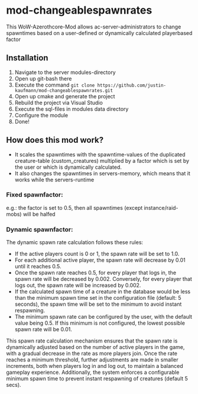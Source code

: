 # mod-changeablespawnrates

This WoW-Azerothcore-Mod allows ac-server-administrators to change spawntimes based on a user-defined or dynamically calculated playerbased factor

## Installation
  1. Navigate to the server modules-directory
  2. Open up git-bash there
  3. Execute the command `git clone https://github.com/justin-kaufmann/mod-changeablespawnrates.git`
  4. Open up cmake and generate the project
  5. Rebuild the project via Visual Studio
  6. Execute the sql-files in modules data directory
  7. Configure the module
  8. Done!

## How does this mod work?
  -  It scales the spawntimes with the spawntime-values of the duplicated creature-table (custom_creatures) multiplied by a factor which is set by the user or which is dynamically calculated.
  -  It also changes the spawntimes in servers-memory, which means that it works while the servers-runtime 

### Fixed spawnfactor:
  e.g.: the factor is set to 0.5, then all spawntimes (except instance/raid-mobs) will be halfed

### Dynamic spawnfactor:   
  The dynamic spawn rate calculation follows these rules:

  - If the active players count is 0 or 1, the spawn rate will be set to 1.0.
  - For each additional active player, the spawn rate will decrease by 0.01 until it reaches 0.5.
  - Once the spawn rate reaches 0.5, for every player that logs in, the spawn rate will be decreased by 0.002.
    Conversely, for every player that logs out, the spawn rate will be increased by 0.002.
  - If the calculated spawn time of a creature in the database would be less than the minimum spawn time set in the configuration file (default: 5 seconds), the spawn time will be set to the minimum to avoid instant respawning.
  - The minimum spawn rate can be configured by the user, with the default value being 0.5.
    If this minimum is not configured, the lowest possible spawn rate will be 0.01.

This spawn rate calculation mechanism ensures that the spawn rate is dynamically adjusted based on the number of active players in the game, with a gradual decrease in the rate as more players join. Once the rate reaches a minimum threshold, further adjustments are made in smaller increments, both when players log in and log out, to maintain a balanced gameplay experience. Additionally, the system enforces a configurable minimum spawn time to prevent instant respawning of creatures (default 5 secs).
